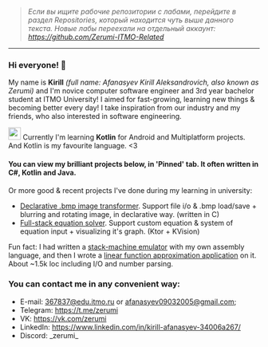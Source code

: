 > *Если вы ищите рабочие репозитории с лабами, перейдите в раздел Repositories, который находится чуть выше данного текста.*
> *Новые лабы переехали на отдельный аккаунт: https://github.com/Zerumi-ITMO-Related*

---

### Hi everyone! 👋

My name is **Kirill** *(full name: Afanasyev Kirill Aleksandrovich, also known as Zerumi)* and I'm novice computer software engineer and 3rd year bachelor student at ITMO University! I aimed for fast-growing, learning new things & becoming better every day! I take inspiration from our industry and my friends, who also interested in software engineering.

[<img src="https://github.com/user-attachments/assets/d08bcd18-84d2-45a1-a233-26541e14619b" width="25"/>](
https://github.com/user-attachments/assets/d08bcd18-84d2-45a1-a233-26541e14619b)
Currently I'm learning **Kotlin** for Android and Multiplatform projects. And Kotlin is my favourite language. <3

#### You can view my brilliant projects below, in 'Pinned' tab. It often written in C#, Kotlin and Java.

Or more good & recent projects I've done during my learning in university:
- [Declarative .bmp image transformer](https://github.com/Zerumi-ITMO-Related/programming-languages/tree/master/c/ch13_10/solution/src). Support file i/o & .bmp load/save + blurring and rotating image, in declarative way. (written in C)
- [Full-stack equation solver](https://github.com/Zerumi/cmath2_070923_1/tree/master). Support custom equation & system of equation input + visualizing it's graph. (Ktor + KVision)

Fun fact: I had written a [stack-machine emulator](https://github.com/Zerumi/csa3-140324-asm-stack) with my own assembly language, and then I wrote a [linear function approximation application](https://github.com/Zerumi-ITMO-Related/cmath4_290424_1) on it. About ~1.5k loc including I/O and number parsing.

### You can contact me in any convenient way:
- E-mail: 367837@edu.itmo.ru or afanasyev09032005@gmail.com;
- Telegram: https://t.me/zerumi
- VK: https://vk.com/zerumi
- LinkedIn: https://www.linkedin.com/in/kirill-afanasyev-34006a267/
- Discord: _zerumi\_

<!--
**Zerumi/Zerumi** is a ✨ _special_ ✨ repository because its `README.md` (this file) appears on your GitHub profile.

Here are some ideas to get you started:

- 🔭 I’m currently working on ...
- 🌱 I’m currently learning ...
- 👯 I’m looking to collaborate on ...
- 🤔 I’m looking for help with ...
- 💬 Ask me about ...
- 📫 How to reach me: ...
- 😄 Pronouns: ...
- ⚡ Fun fact: ...
-->
